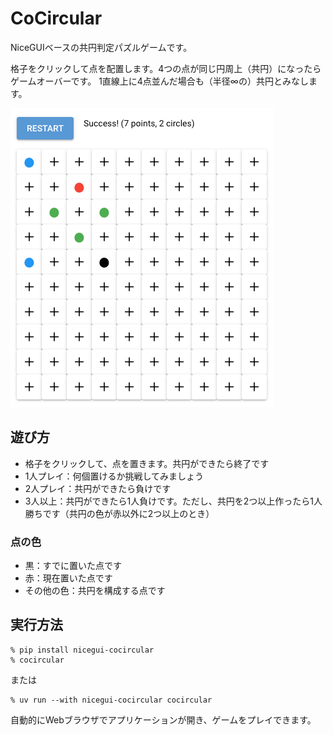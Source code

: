 # CoCircular

NiceGUIベースの共円判定パズルゲームです。

格子をクリックして点を配置します。4つの点が同じ円周上（共円）になったらゲームオーバーです。
1直線上に4点並んだ場合も（半径∞の）共円とみなします。

![CoCircular Screenshot](https://raw.githubusercontent.com/SaitoTsutomu/nicegui-cocircular/master/images/screenshot.png)

## 遊び方

- 格子をクリックして、点を置きます。共円ができたら終了です
- 1人プレイ：何個置けるか挑戦してみましょう
- 2人プレイ：共円ができたら負けです
- 3人以上：共円ができたら1人負けです。ただし、共円を2つ以上作ったら1人勝ちです（共円の色が赤以外に2つ以上のとき）

### 点の色

- 黒：すでに置いた点です
- 赤：現在置いた点です
- その他の色：共円を構成する点です

## 実行方法

```
% pip install nicegui-cocircular
% cocircular
```

または

```
% uv run --with nicegui-cocircular cocircular
```

自動的にWebブラウザでアプリケーションが開き、ゲームをプレイできます。

